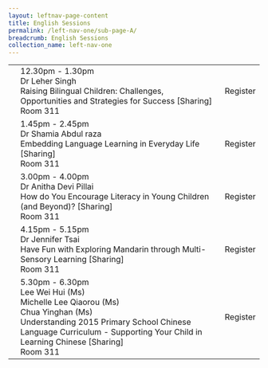 ```yaml
---
layout: leftnav-page-content
title: English Sessions
permalink: /left-nav-one/sub-page-A/
breadcrumb: English Sessions
collection_name: left-nav-one
---
```


<table>
  
  <tr>
    <td>
    </td>
    <td>12.30pm - 1.30pm<br>Dr Leher Singh<br>Raising Bilingual Children: Challenges, Opportunities and Strategies for Success [Sharing]<br> Room 311
    </td>
    <td>Register
    </td>
  </tr>
  <tr>
    <td>
    </td>
    <td>1.45pm - 2.45pm<br>Dr Shamia Abdul raza<br>Embedding Language Learning in Everyday Life [Sharing]<br> Room 311
    </td>
    <td>Register
    </td>
  </tr>
    <tr>
    <td>
    </td>
    <td>3.00pm - 4.00pm<br>Dr Anitha Devi Pillai<br>How do You Encourage Literacy in Young Children (and Beyond)? [Sharing]<br> Room 311
    </td>
    <td>Register
  </td>
  </tr>
    <tr>
    <td>
    </td>
    <td>4.15pm - 5.15pm<br>Dr Jennifer Tsai
      <br>Have Fun with Exploring Mandarin through Multi-Sensory Learning [Sharing]
      <br> Room 311
    </td>
    <td>Register
  </td>
  </tr>
  <tr>
    <td>
    </td>
    <td>5.30pm - 6.30pm<br>Lee Wei Hui (Ms)
      <br>Michelle Lee Qiaorou (Ms)
      <br>Chua Yinghan (Ms)
      <br>Understanding 2015 Primary School Chinese Language Curriculum - Supporting Your Child in Learning Chinese [Sharing]
      <br> Room 311
    </td>
    <td>Register
  </td>
  </tr>
  
</table>
